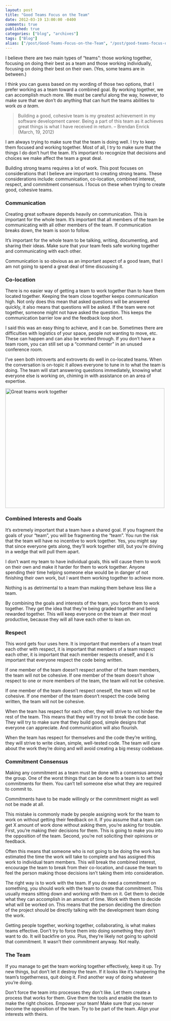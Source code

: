 ```yaml
---
layout: post
title: "Good Teams Focus on the Team"
date: 2012-03-19 13:00:00 -0400
comments: true
published: true
categories: ["blog", "archives"]
tags: ["Blog"]
alias: ["/post/Good-Teams-Focus-on-the-Team", "/post/good-teams-focus-on-the-team"]
---
```

<!-- more -->

<p>I believe there are two main types of “teams”: those working together, focusing on doing their best as a team and those working individually, focusing on doing their best on their own. (Yes, some teams are in between.)</p>  <p>I think you can guess based on my wording of those two options, that I prefer working as a team toward a combined goal. By working together, we can accomplish much more. We must be careful along the way, however, to make sure that we don’t do anything that can hurt the teams abilities to work <em>as a team</em>.</p>  <blockquote>   <p>Building a good, cohesive team is my greatest achievement in my software development career. Being a part of this team as it achieves great things is what I have received in return. – Brendan Enrick (March, 19, 2012)</p> </blockquote>  <p>I am always trying to make sure that the team is doing well. I try to keep them focused and working together. Most of all, I try to make sure that the things I do don’t hurt the team. It’s important to recognize that decisions and choices we make affect the team a great deal. </p>  <p>Building strong teams requires a lot of work. This post focuses on considerations that I believe are important to creating strong teams. These considerations include: communication, co-location, combined interest, respect, and commitment consensus. I focus on these when trying to create good, cohesive teams.</p>  <h3>Communication</h3>  <p>Creating great software depends heavily on communication. This is important for the whole team. It’s important that all members of the team be communicating with all other members of the team. If communication breaks down, the team is soon to follow. </p>  <p>It’s important for the whole team to be talking, writing, documenting, and sharing their ideas. Make sure that your team feels safe working together and communicating with each other.</p>  <p>Communication is so obvious as an important aspect of a good team, that I am not going to spend a great deal of time discussing it.</p>  <h3></h3>  <h3>Co-location</h3>  <p>There is no easier way of getting a team to work together than to have them located together. Keeping the team close together keeps communication high. Not only does this mean that asked questions will be answered quickly, it also means that questions will be asked. If the team were not together, someone might not have asked the question. This keeps the communication barrier low and the feedback loop short.</p>  <p>I said this was an easy thing to achieve, and it can be. Sometimes there are difficulties with logistics of your space, people not wanting to move, etc. These can happen and can also be worked through. If you don’t have a team room, you can still set up a “command center” in an unused conference room.</p>  <p>I’ve seen both introverts and extroverts do well in co-located teams. When the conversation is on-topic it allows everyone to tune in to what the team is doing. The team will start answering questions immediately, knowing what everyone else is working on, chiming in with assistance on an area of expertise.</p>  <p><a href="http://brendan.enrick.com/image.axd?picture=TeamColocationCollaboration.jpg"><img style="background-image: none; border-bottom: 0px; border-left: 0px; padding-left: 0px; padding-right: 0px; display: inline; border-top: 0px; border-right: 0px; padding-top: 0px" title="A great team working together" border="0" alt="Great teams work together" src="http://brendan.enrick.com/image.axd?picture=TeamColocationCollaboration_thumb.jpg" width="500" height="375" /></a></p>  <h3>Combined Interests and Goals</h3>  <p>It’s extremely important that a team have a shared goal. If you fragment the goals of your “team”, you will be fragmenting the “team”. You run the risk that the team will have no incentive to work together. Yes, you might say that since everyone gets along, they’ll work together still, but you’re driving in a wedge that will pull them apart. </p>  <p>I don’t want my team to have individual goals, this will cause them to work on their own and make it harder for them to work together. Anyone spending their time helping someone else would be in danger of not finishing their own work, but I want them working together to achieve more. </p>  <p>Nothing is as detrimental to a team than making them behave less like a team.</p>  <p>By combining the goals and interests of the team, you force them to work together. They get the idea that they’re being graded together and being rewarded together. This will keep everyone on the team at&#160; their most productive, because they will all have each other to lean on.</p>  <h3>Respect</h3>  <p>This word gets four uses here. It is important that members of a team treat each other with respect, it is important that members of a team respect each other, it is important that each member respects oneself, and it is important that everyone respect the code being written.</p>  <p>If one member of the team doesn’t respect another of the team members, the team will not be cohesive. If one member of the team doesn’t show respect to one or more members of the team, the team will not be cohesive.</p>  <p>If one member of the team doesn’t respect oneself, the team will not be cohesive. If one member of the team doesn’t respect the code being written, the team will not be cohesive.</p>  <p>When the team has respect for each other, they will strive to not hinder the rest of the team. This means that they will try not to break the code base. They will try to make sure that they build good, simple designs that everyone can appreciate. And communication will also flourish.</p>  <p>When the team has respect for themselves and the code they’re writing, they will strive to write clean, simple, well-tested code. The team will care about the work they’re doing and will avoid creating a big messy codebase. </p>  <h3></h3>  <h3>Commitment Consensus</h3>  <p>Making any commitment as a team must be done with a consensus among the group. One of the worst things that can be done to a team is to set their commitments for them. You can’t tell someone else what they are required to commit to.</p>  <p>Commitments have to be made willingly or the commitment might as well not be made at all.</p>  <p>This mistake is commonly made by people assigning work for the team to work on without getting their feedback on it. If you assume that a team can get X amount of work done without asking them, you’re asking for trouble. First, you’re making their decisions for them. This is going to make you into the opposition of the team. Second, you’re not soliciting their opinions or feedback.</p>  <p>Often this means that someone who is not going to be doing the work has estimated the time the work will take to complete and has assigned this work to individual team members. This will break the combined interest, encourage the team to break from their co-location, and cause the team to feel the person making those decisions isn’t taking them into consideration.</p>  <p>The right way is to work with the team. If you do need a commitment on something, you should work with the team to create that commitment. This usually means sitting down and working with them on it. Get them to decide what they can accomplish in an amount of time. Work with them to decide what will be worked on. This means that the person deciding the direction of the project should be directly talking with the development team doing the work.</p>  <p>Getting people together, working together, collaborating, is what makes teams effective. Don’t try to force them into doing something they don’t want to do. It will backfire on you. Plus, they’re likely not going to uphold that commitment. It wasn’t their commitment anyway. Not really.</p>  <h3>The Team</h3>  <p>If you manage to get the team working together effectively, keep it up. Try new things, but don’t let it destroy the team. If it looks like it’s hampering the team’s togetherness, quit doing it. Find another way of doing whatever you’re doing. </p>  <p>Don’t force the team into processes they don’t like. Let them create a process that works for them. Give them the tools and enable the team to make the right choices. Empower your team! Make sure that you never become the opposition of the team. Try to be part of the team. Align your interests with theirs.</p>
